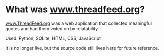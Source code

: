 # What was www.threadfeed.org?
www.ThreadFeed.org was a web application that collected meaningful quotes and had them voted on by relatability.

Used: Python, SQLite, HTML, CSS, JavaScript

It is no longer live, but the source code still lives here for future reference.

